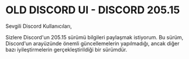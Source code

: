 # OLD DISCORD UI - DISCORD 205.15
Sevgili Discord Kullanıcıları,

Sizlere Discord'un 205.15 sürümü bilgileri paylaşmak istiyorum. Bu sürüm, Discord'un arayüzünde önemli güncellemelerin yapılmadığı, ancak diğer bazı iyileştirmelerin gerçekleştirildiği bir sürümdür.
